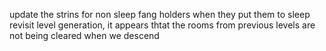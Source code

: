 update the strins for non sleep fang holders when they put them to sleep
revisit level generation, it appears thtat the rooms from previous levels are not being cleared when we descend
